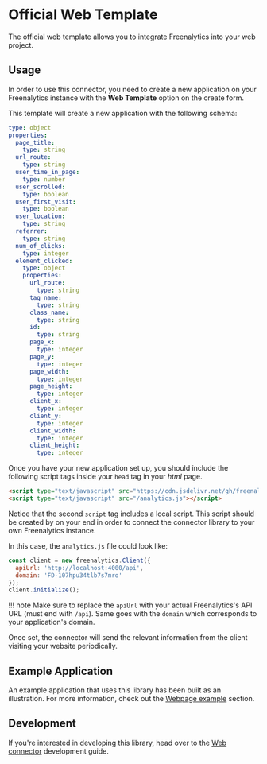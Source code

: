 # Official Web Template

The official web template allows you to integrate Freenalytics into your web project.

## Usage

In order to use this connector, you need to create a new application on your Freenalytics instance with the **Web Template** option on the create form.

This template will create a new application with the following schema:

```yaml
type: object
properties:
  page_title:
    type: string
  url_route:
    type: string
  user_time_in_page:
    type: number
  user_scrolled:
    type: boolean
  user_first_visit:
    type: boolean
  user_location:
    type: string
  referrer:
    type: string
  num_of_clicks:
    type: integer
  element_clicked:
    type: object
    properties:
      url_route:
        type: string
      tag_name:
        type: string
      class_name:
        type: string
      id:
        type: string
      page_x:
        type: integer
      page_y:
        type: integer
      page_width:
        type: integer
      page_height:
        type: integer
      client_x:
        type: integer
      client_y:
        type: integer
      client_width:
        type: integer
      client_height:
        type: integer
```

Once you have your new application set up, you should include the following script tags inside your `head` tag in your *html* page.

```html
<script type="text/javascript" src="https://cdn.jsdelivr.net/gh/freenalytics/freenalytics-connector-web@v1.1.0/connector.min.js"></script>
<script type="text/javascript" src="/analytics.js"></script>
```

Notice that the second `script` tag includes a local script. This script should be created by on your end in order to connect the connector
library to your own Freenalytics instance.

In this case, the `analytics.js` file could look like:

```js
const client = new freenalytics.Client({
  apiUrl: 'http://localhost:4000/api',
  domain: 'FD-107hpu34tlb7s7mro'
});
client.initialize();
```

!!! note
        Make sure to replace the `apiUrl` with your actual Freenalytics's API URL (must end with `/api`). Same goes with the `domain` which
        corresponds to your application's domain.

Once set, the connector will send the relevant information from the client visiting your website periodically.

## Example Application

An example application that uses this library has been built as an illustration. For more information, check out the [Webpage example](../examples/webpage-example.md) section.

## Development

If you're interested in developing this library, head over to the [Web connector](../development/connectors/freenalytics-connector-web.md) development guide.
